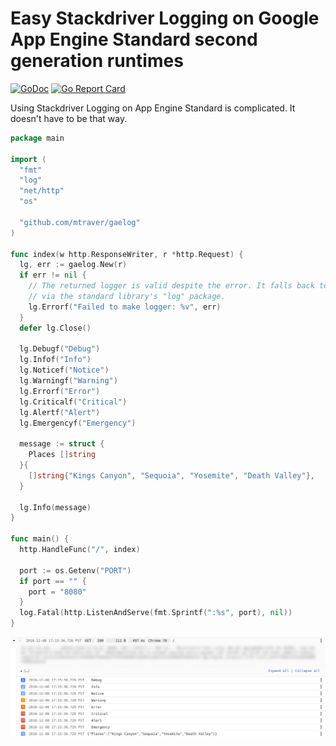 # Easy Stackdriver Logging on Google App Engine Standard second generation runtimes

[![GoDoc](https://godoc.org/github.com/mtraver/gaelog?status.svg)](https://godoc.org/github.com/mtraver/gaelog)
[![Go Report Card](https://goreportcard.com/badge/github.com/mtraver/gaelog)](https://goreportcard.com/report/github.com/mtraver/gaelog)

Using Stackdriver Logging on App Engine Standard is complicated. It doesn't
have to be that way.

```go
package main

import (
  "fmt"
  "log"
  "net/http"
  "os"

  "github.com/mtraver/gaelog"
)

func index(w http.ResponseWriter, r *http.Request) {
  lg, err := gaelog.New(r)
  if err != nil {
    // The returned logger is valid despite the error. It falls back to logging
    // via the standard library's "log" package.
    lg.Errorf("Failed to make logger: %v", err)
  }
  defer lg.Close()

  lg.Debugf("Debug")
  lg.Infof("Info")
  lg.Noticef("Notice")
  lg.Warningf("Warning")
  lg.Errorf("Error")
  lg.Criticalf("Critical")
  lg.Alertf("Alert")
  lg.Emergencyf("Emergency")

  message := struct {
    Places []string
  }{
    []string{"Kings Canyon", "Sequoia", "Yosemite", "Death Valley"},
  }

  lg.Info(message)
}

func main() {
  http.HandleFunc("/", index)

  port := os.Getenv("PORT")
  if port == "" {
    port = "8080"
  }
  log.Fatal(http.ListenAndServe(fmt.Sprintf(":%s", port), nil))
}
```

![Screenshot of logs in Stackdriver UI](images/log_levels.png)
